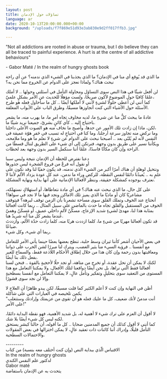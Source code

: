 ```yaml
---
layout: post
title: تساؤلات حول الإدمان
language: ar
date: 2020-10-13T20:00:00.000+00:00
background: "/uploads/f7f869e51d93e3ab830e9d2ff017ffb3.jpg"

---
```

"Not all addictions are rooted in abuse or trauma, but I do believe they can all be traced to painful experience. A hurt is at the centre of all addictive behaviours"

\- Gabor Maté / In the realm of hungry ghosts book

ما الذي قد يُوقع أي منا في الإدمان؟ ما الذي يجذبنا في الشيء الذي ندمنه؟ عن أي راحة نبحث هناك؟ ولماذا نعجز على الدوام عن الخروج مما نحن به؟

لن أفعل شيئًا في هذا النص سوى التساؤل ومحاولة التأمل في أسئلتي وحولها .. لا أملك علمًا كافيًا حول الموضوع لأكون صريحًا، ولست مؤهلًا للحديث عن الأمر بشكلٍ علميّ،  
 كما أنني لن أعطي حلولًا لشيءٍ لأنني لا أملكها أيضًا .. كل ما سأحاول فعله هو طرح الأسئلة حول الأشياء التي كنت أتجاوزها مسبقًا، وطرق الباب على الأبواب المغلقة.

عادةً ما يبحث كلٌّ منا عن شيءٍ ما، لديه مخاوف تجاه أمرٍ ما، ما يهرب منه، ما يشعر باحتياج إليه .. كأي كائنٍ بشريّ، جميعنا نريد شيئًا ما.  
 لكن، ماذا إن زادت تلك الأمور عن حدها، وأصبح ما نخاف منه هو الصوت الأعلى داخلنا،  
 وما نركض منه تجاوز سرعة أرجلنا، وما كنا في احتياجٍ له تسبب في حَفرِ هوّة عميقة في النفس لأنه لم يُلبّى بعد .. أصبحنا نبحث على الدوام عن شيءٍ لا نعلم ما هو وما ملامحه، ويكأننا نسير على طريقٍ بدونِ وجهة، فنرتكن إلى أي شيء على الطريق لننال قسطًا من الراحة وإن كان مكانًا فاسدًا، علمًا أننا سنكمل السير بدون وجهة بعد لحظات.

دعنا نفترض للحظة أن الإدمان نتيجة وليس سببا   
 أو نقول أنه فرعٌ من فروع الشجرة ليس جذورها  
 ونتخيل لوهلةٍ أن هناك أمرًا أكبر من الشيء الذي ندمنه، قد يكون خفيًا لنا وقد نكون على علمٍ به .. يُعيدُنا دائمًا لنفس النقطة، للركض وراء ما ندمن، عند كل عودة يزداد الألم لأننا لا نعترف بوجوده كمشكلة حقيقة، وننظر لأفعالنا الإدمانية على أنها بداية ونهاية المشكلة.

على كل حال، ما الذي نبحث عنه هناك؟ في أي مادة نتعاطاها، أو استهلاكٍ نستهلكه، مشاعريًا كان أو ماديًا ما الذي يميز تلك الاماكن ونجد فيها ما لا نجد في سواها؟  
 أنحتاج عند الخوف وتملك القلق سوى مساحة تشعرنا بأن الزمن توقف لبرهة؟ فيتوقف الخوف من المستقبل والقلق تجاه ما حدث بالماضي على سبيل المثال .. ربما كانت أفعالنا بمثابة هذا لنا، مهدئ لشيءٍ شديد الإزعاج، مسكِّنٌ لألمٍ داخلي عميق، أو مَسكَنٌ وهميّ عندما يشعر كل منا أنه شريدٌ هنا.  
 قد تكون أفعالنا مهربًا من شيءٍ ما، كلما ازددت هربًا منه، كلما زادت حدّة الألم، وازددتَ ضياعًا.  
 ربما أي شيء، وكل شيء.

في بعض الأحيان أشعر كأننا ثيران وسط حلبة، تنطح بعضها بعضًا حينما يأتي الأمر للتعامل مع أنفسنا .. فرؤية السيء منا يثير الغضب، ويترك لنا مبررًا لشن الحرب على ذواتنا ومعاقبتها بدون رحمة وإن كان هذا من خلال إطلاق الأحكام اللاذعة فقط، والسماح للغير بفعل ذلك بنا أيضًا.  
 لكنك لا يمكن أن تحل عقدة، أو تخرج من متاهة، أو تجد حلًا لأحجيةٍ بالقوة .. فنحن لسنا أفعالنا فقط الّتي نراها، بل نحن أيضًا دوافعنا لتلك الأفعال، ولا يمكننا التعامل مع هذا المستوى من التعقيد سوى بتحليلٍ وتفكير وتأمل عالٍ، لا يمكننا التعامل مع أنفسنا بسطحيةٍ وإلا لن نجد سوى قشورًا.

أظن في النهاية وإن كنت لا أعلم الكثير كما قلت مسبقًا، لكن يبدو ظاهرًا أن العلاج لا يكمن تلخيصه في العبارات التي على شاكلة   
 "أنت مدمنٌ لأنك ضعيف، كل ما عليك فعله هو أن تقوي من عزيمتك وإرادتك وستتغلب على الأمر!"

لا أقول أن العزم على ترك شيء لا أهمية له، بل شديد الأهمية، فهو نقطة البداية دائمًا، لكنه ليس كل شيء أيضًا بلا شك.  
 كما أنني لا أقول كذلك أن جميع المدمنين ضحايا .. كل ما أقوله، أن حالنا كبشر يستحق التأمل قليلًا، وإدراك أننا كائنات ذات تعقيد عالٍ، لا يمكن اختزالها في بعض المقولات والاحتمالات السطحية.

\---------  
 الاقتباس الّذي ببداية النص (وإن كنت أختلف معه بنسبة) من كتاب   
 In the realm of hungry ghosts  
 لدكتور علم النفس الكندي  
 Gabor maté  
 يتحدث به عن الإدمان باستفاضة